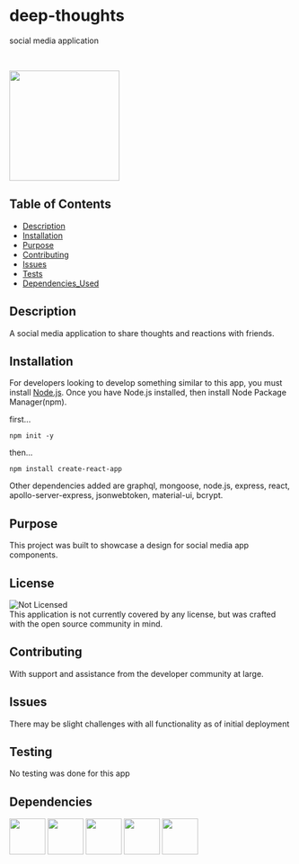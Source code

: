 # deep-thoughts

social media application

<br>

<p style="align-contents: center;">
<img  src='src/assets/cover/dbull_atx_logo.png' width='196' height='196'>
</p>

## Table of Contents

- [Description](#description)
- [Installation](#installation)
- [Purpose](#purpose)
- [Contributing](#contributing)
- [Issues](#issues)
- [Tests](#tests)
- [Dependencies_Used](#dependencies)

## Description

A social media application to share thoughts and reactions with friends.

## Installation

For developers looking to develop something similar to this app, you must install [Node.js](https://nodejs.org/en/). Once you have Node.js installed, then install Node Package Manager(npm).

first...

```
npm init -y
```

then...

```
npm install create-react-app
```

Other dependencies added are graphql, mongoose, node.js, express, react, apollo-server-express, jsonwebtoken, material-ui, bcrypt.

## Purpose

This project was built to showcase a design for social media app components.

## License

![Not Licensed](https://img.shields.io/badge/license--tertiary)
<br />
This application is not currently covered by any license, but was crafted with the open source community in mind.

## Contributing

With support and assistance from the developer community at large.

## Issues

There may be slight challenges with all functionality as of initial deployment

## Testing

No testing was done for this app

## Dependencies

<p>
<img src="src/assets/logos/mongoose-js-logo.png" width="64" height="64">
<img src="src/assets/logos/graphql.png" width="64" height="64">
<img src="src/assets/logos/express-js-logo.png" width="64" height="64">
<img src="src/assets/logos/reactjs.png" width="64" height="64">
<img src="src/assets/logos/node-js-logo.png" width="64" height="64">
</p>

